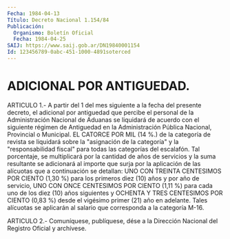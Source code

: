 ```yaml
---
Fecha: 1984-04-13
Título: Decreto Nacional 1.154/84
Publicación:
  Organismo: Boletín Oficial
  Fecha: 1984-04-25
SAIJ: https://www.saij.gob.ar/DN19840001154
Id: 123456789-0abc-451-1000-4891soterced
---
```

# ADICIONAL POR ANTIGUEDAD.

<a id="1"></a>
ARTICULO  1.-  A  partir  del  1  del  mes siguiente a la fecha del presente  decreto,  el  adicional  por antiguedad  que  percibe  el personal de la Administración Nacional  de  Aduanas se liquidará de acuerdo con el siguiente régimen de Antiguedad en la Administración  Pública  Nacional,  Provincial  o    Municipal.  EL CATORCE  POR  MIL  (14 %.) de la categoría de revista se  liquidará sobre  la  "asignación  de  la  categoría"  y  la  "responsabilidad fiscal" para  todas  las  categorías del escalafón. Tal porcentaje, se multiplicará por la cantidad  de  años  de  servicios  y la suma resultante se adicionará al importe que surja por la aplicación  de las  alícuotas  que  a  continuación  se  detallan: UNO CON TREINTA CENTESIMOS POR CIENTO (1,30 %) para los primeros  diez  (10) años y por  año  de servicio, UNO CON ONCE CENTESIMOS POR CIENTO (1,11  %) para cada uno  de  los  diez  (10) años siguientes y OCHENTA Y TRES CENTESIMOS POR CIENTO (0,83 %)  desde  el  vigésimo primer (21) año en  adelante.  Tales  alícuotas  se  aplicarán  al    salario   que corresponda a la categoría M-16.

<a id="2"></a>
ARTICULO  2.- Comuníquese, publíquese, dése a la Dirección Nacional del Registro Oficial y archívese.